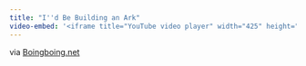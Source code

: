 ```yaml
---
title: "I''d Be Building an Ark"
video-embed: '<iframe title="YouTube video player" width="425" height="349" src="http://www.youtube.com/embed/Ct9GEaWAmJg?rel=0" frameborder="0" allowfullscreen></iframe>'
---
```

<p>via <a href="http://feeds.boingboing.net/~r/boingboing/iBag/~3/nRyI6_3Ly5g/tsunami-vs-japanese.html" title="" target="">Boingboing.net</a></p>
